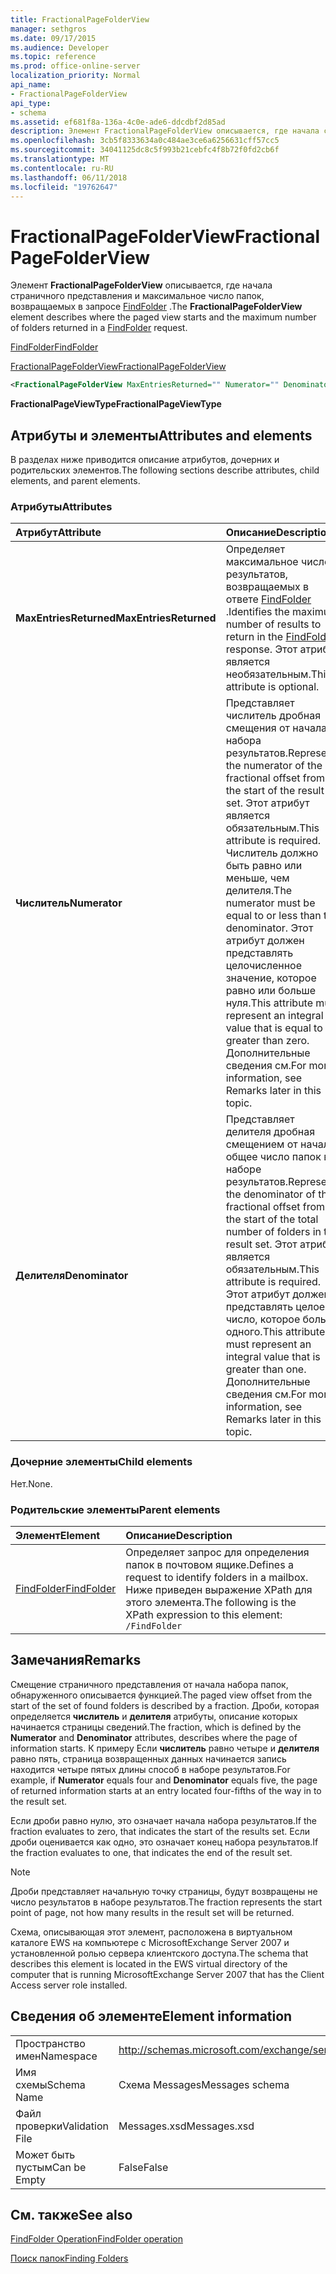 ```yaml
---
title: FractionalPageFolderView
manager: sethgros
ms.date: 09/17/2015
ms.audience: Developer
ms.topic: reference
ms.prod: office-online-server
localization_priority: Normal
api_name:
- FractionalPageFolderView
api_type:
- schema
ms.assetid: ef681f8a-136a-4c0e-ade6-ddcdbf2d85ad
description: Элемент FractionalPageFolderView описывается, где начала страничного представления и максимальное число папок, возвращаемых в запросе FindFolder.
ms.openlocfilehash: 3cb5f8333634a0c484ae3ce6a6256631cff57cc5
ms.sourcegitcommit: 34041125dc8c5f993b21cebfc4f8b72f0fd2cb6f
ms.translationtype: MT
ms.contentlocale: ru-RU
ms.lasthandoff: 06/11/2018
ms.locfileid: "19762647"
---
```

# <a name="fractionalpagefolderview"></a><span data-ttu-id="6cefb-103">FractionalPageFolderView</span><span class="sxs-lookup"><span data-stu-id="6cefb-103">FractionalPageFolderView</span></span>

<span data-ttu-id="6cefb-104">Элемент **FractionalPageFolderView** описывается, где начала страничного представления и максимальное число папок, возвращаемых в запросе [FindFolder](findfolder.md) .</span><span class="sxs-lookup"><span data-stu-id="6cefb-104">The **FractionalPageFolderView** element describes where the paged view starts and the maximum number of folders returned in a [FindFolder](findfolder.md) request.</span></span> 
  
[<span data-ttu-id="6cefb-105">FindFolder</span><span class="sxs-lookup"><span data-stu-id="6cefb-105">FindFolder</span></span>](findfolder.md)
  
[<span data-ttu-id="6cefb-106">FractionalPageFolderView</span><span class="sxs-lookup"><span data-stu-id="6cefb-106">FractionalPageFolderView</span></span>](fractionalpagefolderview.md)
  
```xml
<FractionalPageFolderView MaxEntriesReturned="" Numerator="" Denominator=""/>
```

 <span data-ttu-id="6cefb-107">**FractionalPageViewType**</span><span class="sxs-lookup"><span data-stu-id="6cefb-107">**FractionalPageViewType**</span></span>
## <a name="attributes-and-elements"></a><span data-ttu-id="6cefb-108">Атрибуты и элементы</span><span class="sxs-lookup"><span data-stu-id="6cefb-108">Attributes and elements</span></span>

<span data-ttu-id="6cefb-109">В разделах ниже приводится описание атрибутов, дочерних и родительских элементов.</span><span class="sxs-lookup"><span data-stu-id="6cefb-109">The following sections describe attributes, child elements, and parent elements.</span></span>
  
### <a name="attributes"></a><span data-ttu-id="6cefb-110">Атрибуты</span><span class="sxs-lookup"><span data-stu-id="6cefb-110">Attributes</span></span>

|<span data-ttu-id="6cefb-111">**Атрибут**</span><span class="sxs-lookup"><span data-stu-id="6cefb-111">**Attribute**</span></span>|<span data-ttu-id="6cefb-112">**Описание**</span><span class="sxs-lookup"><span data-stu-id="6cefb-112">**Description**</span></span>|
|:-----|:-----|
|<span data-ttu-id="6cefb-113">**MaxEntriesReturned**</span><span class="sxs-lookup"><span data-stu-id="6cefb-113">**MaxEntriesReturned**</span></span> <br/> |<span data-ttu-id="6cefb-114">Определяет максимальное число результатов, возвращаемых в ответе [FindFolder](findfolder.md) .</span><span class="sxs-lookup"><span data-stu-id="6cefb-114">Identifies the maximum number of results to return in the [FindFolder](findfolder.md) response.</span></span> <span data-ttu-id="6cefb-115">Этот атрибут является необязательным.</span><span class="sxs-lookup"><span data-stu-id="6cefb-115">This attribute is optional.</span></span>  <br/> |
|<span data-ttu-id="6cefb-116">**Числитель**</span><span class="sxs-lookup"><span data-stu-id="6cefb-116">**Numerator**</span></span> <br/> |<span data-ttu-id="6cefb-117">Представляет числитель дробная смещения от начала набора результатов.</span><span class="sxs-lookup"><span data-stu-id="6cefb-117">Represents the numerator of the fractional offset from the start of the result set.</span></span> <span data-ttu-id="6cefb-118">Этот атрибут является обязательным.</span><span class="sxs-lookup"><span data-stu-id="6cefb-118">This attribute is required.</span></span> <span data-ttu-id="6cefb-119">Числитель должно быть равно или меньше, чем делителя.</span><span class="sxs-lookup"><span data-stu-id="6cefb-119">The numerator must be equal to or less than the denominator.</span></span> <span data-ttu-id="6cefb-120">Этот атрибут должен представлять целочисленное значение, которое равно или больше нуля.</span><span class="sxs-lookup"><span data-stu-id="6cefb-120">This attribute must represent an integral value that is equal to or greater than zero.</span></span> <span data-ttu-id="6cefb-121">Дополнительные сведения см.</span><span class="sxs-lookup"><span data-stu-id="6cefb-121">For more information, see Remarks later in this topic.</span></span>  <br/> |
|<span data-ttu-id="6cefb-122">**Делителя**</span><span class="sxs-lookup"><span data-stu-id="6cefb-122">**Denominator**</span></span> <br/> |<span data-ttu-id="6cefb-123">Представляет делителя дробная смещением от начала общее число папок в наборе результатов.</span><span class="sxs-lookup"><span data-stu-id="6cefb-123">Represents the denominator of the fractional offset from the start of the total number of folders in the result set.</span></span> <span data-ttu-id="6cefb-124">Этот атрибут является обязательным.</span><span class="sxs-lookup"><span data-stu-id="6cefb-124">This attribute is required.</span></span> <span data-ttu-id="6cefb-125">Этот атрибут должен представлять целое число, которое больше одного.</span><span class="sxs-lookup"><span data-stu-id="6cefb-125">This attribute must represent an integral value that is greater than one.</span></span> <span data-ttu-id="6cefb-126">Дополнительные сведения см.</span><span class="sxs-lookup"><span data-stu-id="6cefb-126">For more information, see Remarks later in this topic.</span></span>  <br/> |
   
### <a name="child-elements"></a><span data-ttu-id="6cefb-127">Дочерние элементы</span><span class="sxs-lookup"><span data-stu-id="6cefb-127">Child elements</span></span>

<span data-ttu-id="6cefb-128">Нет.</span><span class="sxs-lookup"><span data-stu-id="6cefb-128">None.</span></span>
  
### <a name="parent-elements"></a><span data-ttu-id="6cefb-129">Родительские элементы</span><span class="sxs-lookup"><span data-stu-id="6cefb-129">Parent elements</span></span>

|<span data-ttu-id="6cefb-130">**Элемент**</span><span class="sxs-lookup"><span data-stu-id="6cefb-130">**Element**</span></span>|<span data-ttu-id="6cefb-131">**Описание**</span><span class="sxs-lookup"><span data-stu-id="6cefb-131">**Description**</span></span>|
|:-----|:-----|
|[<span data-ttu-id="6cefb-132">FindFolder</span><span class="sxs-lookup"><span data-stu-id="6cefb-132">FindFolder</span></span>](findfolder.md) <br/> |<span data-ttu-id="6cefb-133">Определяет запрос для определения папок в почтовом ящике.</span><span class="sxs-lookup"><span data-stu-id="6cefb-133">Defines a request to identify folders in a mailbox.</span></span>  <br/> <span data-ttu-id="6cefb-134">Ниже приведен выражение XPath для этого элемента.</span><span class="sxs-lookup"><span data-stu-id="6cefb-134">The following is the XPath expression to this element:</span></span>  <br/>  `/FindFolder` <br/> |
   
## <a name="remarks"></a><span data-ttu-id="6cefb-135">Замечания</span><span class="sxs-lookup"><span data-stu-id="6cefb-135">Remarks</span></span>

<span data-ttu-id="6cefb-136">Смещение страничного представления от начала набора папок, обнаруженного описывается функцией.</span><span class="sxs-lookup"><span data-stu-id="6cefb-136">The paged view offset from the start of the set of found folders is described by a fraction.</span></span> <span data-ttu-id="6cefb-137">Дроби, которая определяется **числитель** и **делителя** атрибуты, описание которых начинается страницы сведений.</span><span class="sxs-lookup"><span data-stu-id="6cefb-137">The fraction, which is defined by the **Numerator** and **Denominator** attributes, describes where the page of information starts.</span></span> <span data-ttu-id="6cefb-138">К примеру Если **числитель** равно четыре и **делителя** равно пять, страница возвращенных данных начинается запись находится четыре пятых длины способ в наборе результатов.</span><span class="sxs-lookup"><span data-stu-id="6cefb-138">For example, if **Numerator** equals four and **Denominator** equals five, the page of returned information starts at an entry located four-fifths of the way in to the result set.</span></span> 
  
<span data-ttu-id="6cefb-139">Если дроби равно нулю, это означает начала набора результатов.</span><span class="sxs-lookup"><span data-stu-id="6cefb-139">If the fraction evaluates to zero, that indicates the start of the results set.</span></span> <span data-ttu-id="6cefb-140">Если дроби оценивается как одно, это означает конец набора результатов.</span><span class="sxs-lookup"><span data-stu-id="6cefb-140">If the fraction evaluates to one, that indicates the end of the result set.</span></span>
  
> [!NOTE]
> <span data-ttu-id="6cefb-141">Дроби представляет начальную точку страницы, будут возвращены не число результатов в наборе результатов.</span><span class="sxs-lookup"><span data-stu-id="6cefb-141">The fraction represents the start point of page, not how many results in the result set will be returned.</span></span> 
  
<span data-ttu-id="6cefb-142">Схема, описывающая этот элемент, расположена в виртуальном каталоге EWS на компьютере с MicrosoftExchange Server 2007 и установленной ролью сервера клиентского доступа.</span><span class="sxs-lookup"><span data-stu-id="6cefb-142">The schema that describes this element is located in the EWS virtual directory of the computer that is running MicrosoftExchange Server 2007 that has the Client Access server role installed.</span></span>
  
## <a name="element-information"></a><span data-ttu-id="6cefb-143">Сведения об элементе</span><span class="sxs-lookup"><span data-stu-id="6cefb-143">Element information</span></span>

|||
|:-----|:-----|
|<span data-ttu-id="6cefb-144">Пространство имен</span><span class="sxs-lookup"><span data-stu-id="6cefb-144">Namespace</span></span>  <br/> |http://schemas.microsoft.com/exchange/services/2006/messages  <br/> |
|<span data-ttu-id="6cefb-145">Имя схемы</span><span class="sxs-lookup"><span data-stu-id="6cefb-145">Schema Name</span></span>  <br/> |<span data-ttu-id="6cefb-146">Схема Messages</span><span class="sxs-lookup"><span data-stu-id="6cefb-146">Messages schema</span></span>  <br/> |
|<span data-ttu-id="6cefb-147">Файл проверки</span><span class="sxs-lookup"><span data-stu-id="6cefb-147">Validation File</span></span>  <br/> |<span data-ttu-id="6cefb-148">Messages.xsd</span><span class="sxs-lookup"><span data-stu-id="6cefb-148">Messages.xsd</span></span>  <br/> |
|<span data-ttu-id="6cefb-149">Может быть пустым</span><span class="sxs-lookup"><span data-stu-id="6cefb-149">Can be Empty</span></span>  <br/> |<span data-ttu-id="6cefb-150">False</span><span class="sxs-lookup"><span data-stu-id="6cefb-150">False</span></span>  <br/> |
   
## <a name="see-also"></a><span data-ttu-id="6cefb-151">См. также</span><span class="sxs-lookup"><span data-stu-id="6cefb-151">See also</span></span>



[<span data-ttu-id="6cefb-152">FindFolder Operation</span><span class="sxs-lookup"><span data-stu-id="6cefb-152">FindFolder operation</span></span>](findfolder-operation.md)


[<span data-ttu-id="6cefb-153">Поиск папок</span><span class="sxs-lookup"><span data-stu-id="6cefb-153">Finding Folders</span></span>](http://msdn.microsoft.com/library/9124d868-017a-43f0-b915-5c0082cacec9%28Office.15%29.aspx)

